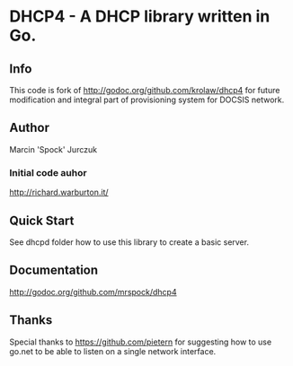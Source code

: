 # DHCP4 - A DHCP library written in Go.

## Info
This code is fork of http://godoc.org/github.com/krolaw/dhcp4 for future modification and integral part of provisioning system for DOCSIS network.

## Author
Marcin 'Spock' Jurczuk 

### Initial code auhor
http://richard.warburton.it/ 

## Quick Start
See dhcpd folder how to use this library to create a basic server.

## Documentation
http://godoc.org/github.com/mrspock/dhcp4

## Thanks
Special thanks to https://github.com/pietern for suggesting how to use go.net
to be able to listen on a single network interface.

